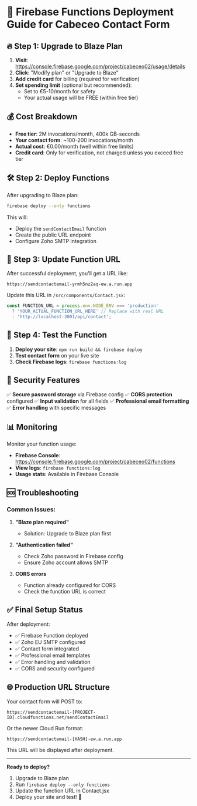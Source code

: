 # 🚀 Firebase Functions Deployment Guide for Cabeceo Contact Form

## 🔥 Step 1: Upgrade to Blaze Plan

1. **Visit**: https://console.firebase.google.com/project/cabeceo02/usage/details
2. **Click**: "Modify plan" or "Upgrade to Blaze"
3. **Add credit card** for billing (required for verification)
4. **Set spending limit** (optional but recommended):
   - Set to €5-10/month for safety
   - Your actual usage will be FREE (within free tier)

## 💰 Cost Breakdown
- **Free tier**: 2M invocations/month, 400k GB-seconds
- **Your contact form**: ~100-200 invocations/month
- **Actual cost**: €0.00/month (well within free limits)
- **Credit card**: Only for verification, not charged unless you exceed free tier

## 🛠️ Step 2: Deploy Functions

After upgrading to Blaze plan:

```bash
firebase deploy --only functions
```

This will:
- Deploy the `sendContactEmail` function
- Create the public URL endpoint
- Configure Zoho SMTP integration

## 📍 Step 3: Update Function URL

After successful deployment, you'll get a URL like:
```
https://sendcontactemail-yrmh5nz2aq-ew.a.run.app
```

Update this URL in `/src/components/Contact.jsx`:

```javascript
const FUNCTION_URL = process.env.NODE_ENV === 'production' 
  ? 'YOUR_ACTUAL_FUNCTION_URL_HERE' // Replace with real URL
  : 'http://localhost:3001/api/contact';
```

## 🧪 Step 4: Test the Function

1. **Deploy your site**: `npm run build && firebase deploy`
2. **Test contact form** on your live site
3. **Check Firebase logs**: `firebase functions:log`

## 🔐 Security Features

✅ **Secure password storage** via Firebase config
✅ **CORS protection** configured
✅ **Input validation** for all fields
✅ **Professional email formatting**
✅ **Error handling** with specific messages

## 📊 Monitoring

Monitor your function usage:
- **Firebase Console**: https://console.firebase.google.com/project/cabeceo02/functions
- **View logs**: `firebase functions:log`
- **Usage stats**: Available in Firebase Console

## 🆘 Troubleshooting

### Common Issues:

1. **"Blaze plan required"**
   - Solution: Upgrade to Blaze plan first

2. **"Authentication failed"**
   - Check Zoho password in Firebase config
   - Ensure Zoho account allows SMTP

3. **CORS errors**
   - Function already configured for CORS
   - Check the function URL is correct

## ✅ Final Setup Status

After deployment:
- ✅ Firebase Function deployed
- ✅ Zoho EU SMTP configured
- ✅ Contact form integrated
- ✅ Professional email templates
- ✅ Error handling and validation
- ✅ CORS and security configured

## 🌐 Production URL Structure

Your contact form will POST to:
```
https://sendcontactemail-[PROJECT-ID].cloudfunctions.net/sendContactEmail
```

Or the newer Cloud Run format:
```
https://sendcontactemail-[HASH]-ew.a.run.app
```

This URL will be displayed after deployment.

---

**Ready to deploy?** 
1. Upgrade to Blaze plan
2. Run `firebase deploy --only functions`
3. Update the function URL in Contact.jsx
4. Deploy your site and test! 🎉
